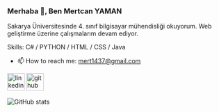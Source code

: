 ### Merhaba 👋, Ben Mertcan YAMAN
Sakarya Üniversitesinde 4. sınıf bilgisayar mühendisliği okuyorum. Web geliştirme üzerine çalışmalarım devam ediyor.

Skills: C# / PYTHON / HTML / CSS / Java

- 📫 How to reach me: mert1437@gmail.com 

[<img src='https://cdn.jsdelivr.net/npm/simple-icons@3.0.1/icons/linkedin.svg' alt='linkedin' height='40'>](https://www.linkedin.com/in/mertcan-yaman-bilgisayarmüh14/)
[<img src='https://cdn.jsdelivr.net/npm/simple-icons@3.0.1/icons/github.svg' alt='github' height='40'>](https://github.com/mertcan14)    

![GitHub stats](https://github-readme-stats.vercel.app/api?username=mertcan14&show_icons=true)  


 

